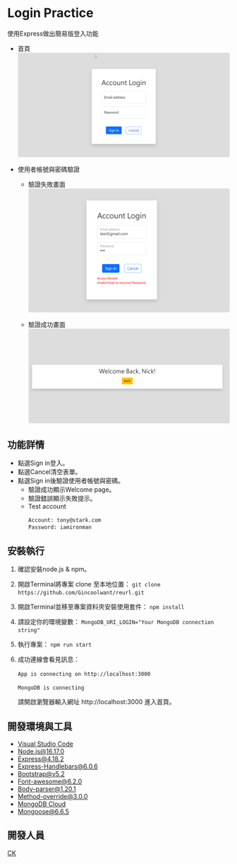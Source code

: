 # Login Practice
使用Express做出簡易版登入功能

+ 首頁
  ![首頁](./public/images/index.png)

+ 使用者帳號與密碼驗證
  + 驗證失敗畫面
    ![驗證失敗畫面](./public/images/access_denied.png)

  + 驗證成功畫面
    ![驗證成功畫面](./public/images/access.png)

## 功能詳情
+ 點選Sign in登入。
+ 點選Cancel清空表單。
+ 點選Sign in後驗證使用者帳號與密碼。
  + 驗證成功顯示Welcome page。
  + 驗證錯誤顯示失敗提示。
  + Test account
    ```
    Account: tony@stark.com
    Password: iamironman
    ```

## 安裝執行
1. 確認安裝node.js & npm。
2. 開啟Terminal將專案 clone 至本地位置： `git clone https://github.com/Gincoolwant/reurl.git`
3. 開啟Terminal並移至專案資料夾安裝使用套件： `npm install`
4. 請設定你的環境變數： `MongoDB_URI_LOGIN="Your MongoDB connection string"`
5. 執行專案： `npm run start`
6. 成功連線會看見訊息： 

   `App is connecting on http://localhost:3000`

   `MongoDB is connecting`
 
   請開啟瀏覽器輸入網址 http://localhost:3000 進入首頁。


## 開發環境與工具
+ [Visual Studio Code](https://visualstudio.microsoft.com/zh-hant/)
+ [Node.js@16.17.0](https://nodejs.org/en/)
+ [Express@4.18.2](https://www.npmjs.com/package/express)
+ [Express-Handlebars@6.0.6](https://www.npmjs.com/package/express-handlebars)
+ [Bootstrap@v5.2](https://getbootstrap.com/)
+ [Font-awesome@6.2.0](https://fontawesome.com/)
+ [Body-parser@1.20.1](https://www.npmjs.com/package/body-parser)
+ [Method-override@3.0.0](https://www.npmjs.com/package/method-override)
+ [MongoDB Cloud](https://www.mongodb.com/)
+ [Mongoose@6.6.5](https://mongoosejs.com/)

## 開發人員
[CK](https://github.com/Gincoolwant)